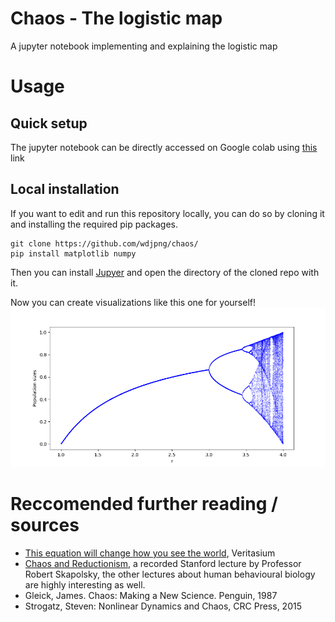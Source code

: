 # Chaos - The logistic map
A jupyter notebook implementing and explaining the logistic map

# Usage
## Quick setup
The jupyter notebook can be directly accessed on Google colab using [this](https://colab.research.google.com/github/wdjpng/chaos/blob/main/main.ipynb) link

## Local installation
If you want to edit and run this repository locally, you can do so by cloning it and installing the required pip packages.
```
git clone https://github.com/wdjpng/chaos/
pip install matplotlib numpy
```

Then you can install [Jupyer](https://jupyter.org/) and open the directory of the cloned repo with it.

Now you can create visualizations like this one for yourself!
![logistic map](https://github.com/wdjpng/chaos/blob/main/logistic_map.png)
# Reccomended further reading / sources
* [This equation will change how you see the world](https://www.youtube.com/watch?v=ovJcsL7vyrk), Veritasium
* [Chaos and Reductionism](https://youtu.be/_njf8jwEGRo?list=PL848F2368C90DDC3D), a recorded Stanford lecture by Professor Robert Skapolsky, the other lectures about human behavioural biology are highly interesting as well.
* Gleick, James. Chaos: Making a New Science. Penguin, 1987
* Strogatz, Steven: Nonlinear Dynamics and Chaos, CRC Press, 2015
